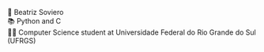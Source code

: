 👋 Beatriz Soviero  
📚 Python and C  
👩‍💻 Computer Science student at Universidade Federal do Rio Grande do Sul (UFRGS)  
